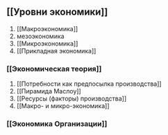 
## [[Уровни экономики]]

1. [[Макроэкономика]]
2. мезоэкономика
3. [[Микроэкономика]]
4. [[Прикладная экономика]]


### [[Экономическая теория]]

1. [[Потребности как предпосылка производства]]
2. [[Пирамида Маслоу]]
3. [[Ресурсы (факторы) производства]]
4. [[Макро- и микро-экономика]]

### [[Экономика Организации]]
